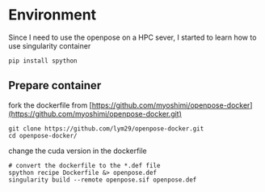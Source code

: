 # Environment
Since I need to use the openpose on a HPC sever, I started to learn how to use singularity container
```
pip install spython
```

## Prepare container

fork the dockerfile from [https://github.com/myoshimi/openpose-docker](https://github.com/myoshimi/openpose-docker.git)

```
git clone https://github.com/lym29/openpose-docker.git
cd openpose-docker/
```
change the cuda version in the dockerfile

```
# convert the dockerfile to the *.def file
spython recipe Dockerfile &> openpose.def
singularity build --remote openpose.sif openpose.def
```

